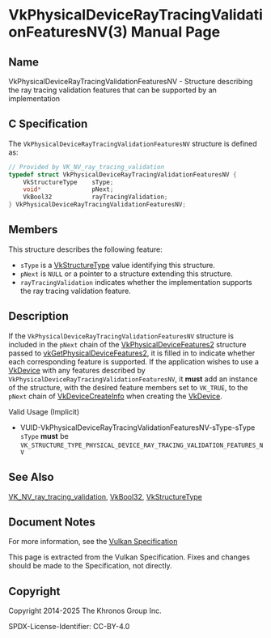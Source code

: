 # VkPhysicalDeviceRayTracingValidationFeaturesNV(3) Manual Page

## Name

VkPhysicalDeviceRayTracingValidationFeaturesNV - Structure describing the ray tracing validation features that can be supported by an implementation



## [](#_c_specification)C Specification

The `VkPhysicalDeviceRayTracingValidationFeaturesNV` structure is defined as:

```c++
// Provided by VK_NV_ray_tracing_validation
typedef struct VkPhysicalDeviceRayTracingValidationFeaturesNV {
    VkStructureType    sType;
    void*              pNext;
    VkBool32           rayTracingValidation;
} VkPhysicalDeviceRayTracingValidationFeaturesNV;
```

## [](#_members)Members

This structure describes the following feature:

- `sType` is a [VkStructureType](https://registry.khronos.org/vulkan/specs/latest/man/html/VkStructureType.html) value identifying this structure.
- `pNext` is `NULL` or a pointer to a structure extending this structure.
- []()`rayTracingValidation` indicates whether the implementation supports the ray tracing validation feature.

## [](#_description)Description

If the `VkPhysicalDeviceRayTracingValidationFeaturesNV` structure is included in the `pNext` chain of the [VkPhysicalDeviceFeatures2](https://registry.khronos.org/vulkan/specs/latest/man/html/VkPhysicalDeviceFeatures2.html) structure passed to [vkGetPhysicalDeviceFeatures2](https://registry.khronos.org/vulkan/specs/latest/man/html/vkGetPhysicalDeviceFeatures2.html), it is filled in to indicate whether each corresponding feature is supported. If the application wishes to use a [VkDevice](https://registry.khronos.org/vulkan/specs/latest/man/html/VkDevice.html) with any features described by `VkPhysicalDeviceRayTracingValidationFeaturesNV`, it **must** add an instance of the structure, with the desired feature members set to `VK_TRUE`, to the `pNext` chain of [VkDeviceCreateInfo](https://registry.khronos.org/vulkan/specs/latest/man/html/VkDeviceCreateInfo.html) when creating the [VkDevice](https://registry.khronos.org/vulkan/specs/latest/man/html/VkDevice.html).

Valid Usage (Implicit)

- [](#VUID-VkPhysicalDeviceRayTracingValidationFeaturesNV-sType-sType)VUID-VkPhysicalDeviceRayTracingValidationFeaturesNV-sType-sType  
  `sType` **must** be `VK_STRUCTURE_TYPE_PHYSICAL_DEVICE_RAY_TRACING_VALIDATION_FEATURES_NV`

## [](#_see_also)See Also

[VK\_NV\_ray\_tracing\_validation](https://registry.khronos.org/vulkan/specs/latest/man/html/VK_NV_ray_tracing_validation.html), [VkBool32](https://registry.khronos.org/vulkan/specs/latest/man/html/VkBool32.html), [VkStructureType](https://registry.khronos.org/vulkan/specs/latest/man/html/VkStructureType.html)

## [](#_document_notes)Document Notes

For more information, see the [Vulkan Specification](https://registry.khronos.org/vulkan/specs/latest/html/vkspec.html#VkPhysicalDeviceRayTracingValidationFeaturesNV)

This page is extracted from the Vulkan Specification. Fixes and changes should be made to the Specification, not directly.

## [](#_copyright)Copyright

Copyright 2014-2025 The Khronos Group Inc.

SPDX-License-Identifier: CC-BY-4.0